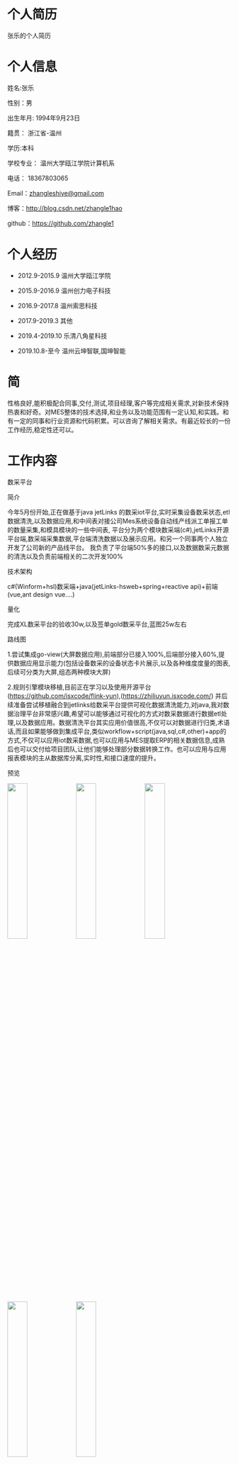# 个人简历
张乐的个人简历
# 个人信息
姓名:张乐

性别：男

出生年月: 1994年9月23日

籍贯： 浙江省-温州

学历:本科

学校专业： 温州大学瓯江学院计算机系

电话： 18367803065

Email：zhangleshiye@gmail.com

博客：http://blog.csdn.net/zhangle1hao

github：https://github.com/zhangle1

# 个人经历

* 2012.9-2015.9 温州大学瓯江学院

* 2015.9-2016.9 温州创力电子科技

* 2016.9-2017.8 温州索思科技

* 2017.9-2019.3 其他

* 2019.4-2019.10 乐清八角星科技

* 2019.10.8-至今 温州云坤智联,国坤智能

# 简

性格良好,能积极配合同事,交付,测试,项目经理,客户等完成相关需求,对新技术保持热衷和好奇。对MES整体的技术选择,和业务以及功能范围有一定认知,和实践。和有一定的同事和行业资源和代码积累。可以咨询了解相关需求。有最近较长的一份工作经历,稳定性还可以。

# 工作内容

数采平台

简介

今年5月份开始,正在做基于java jetLinks 的数采iot平台,实时采集设备数采状态,etl数据清洗,以及数据应用,和中间表对接公司Mes系统设备自动线产线派工单报工单的数量采集,和模具模块的一些中间表,
平台分为两个模块数采端(c#),jetLinks开源平台端,数采端采集数据,平台端清洗数据以及展示应用。和另一个同事两个人独立开发了公司新的产品线平台。
我负责了平台端50%多的接口,以及数据数采元数据的清洗以及负责前端相关的二次开发100%

技术架构 

c#(Winform+hsl)数采端+java(jetLinks-hsweb+spring+reactive api)+前端(vue,ant design vue....)

量化

完成XL数采平台的验收30w,以及签单gold数采平台,蓝图25w左右

路线图

1.尝试集成go-view(大屏数据应用),前端部分已接入100%,后端部分接入60%,提供数据应用显示能力(包括设备数采的设备状态卡片展示,以及各种维度度量的图表,后续可分类为大屏,组态两种模块大屏)

2.规则引擎模块移植,目前正在学习以及使用开源平台(https://github.com/isxcode/flink-yun),(https://zhiliuyun.isxcode.com/) 并后续准备尝试移植融合到jetlinks给数采平台提供可视化数据清洗能力,对java,我对数据治理平台非常感兴趣,希望可以能够通过可视化的方式对数采数据进行数据etl处理,以及数据应用。数据清洗平台其实应用价值很高,不仅可以对数据进行归类,术语话,而且如果能够做到集成平台,类似workflow+script(java,sql,c#,other)+app的方式,不仅可以应用iot数采数据,也可以应用与MES提取ERP的相关数据信息,成熟后也可以交付给项目团队,让他们能够处理部分数据转换工作。也可以应用与应用报表模块的主从数据库分离,实时性,和接口速度的提升。

预览

<img src="https://raw.githubusercontent.com/zhangle1/zhangle.github.com/master/my-pic/iot/iot1.png" width = "30%" height = "30%"   />
<img src="https://raw.githubusercontent.com/zhangle1/zhangle.github.com/master/my-pic/iot/iot2.png" width = "30%" height = "30%"   />
<img src="https://raw.githubusercontent.com/zhangle1/zhangle.github.com/master/my-pic/iot/iot3.png" width = "30%" height = "30%"   />
<img src="https://raw.githubusercontent.com/zhangle1/zhangle.github.com/master/my-pic/iot/iot4.png" width = "30%" height = "30%"   />
<img src="https://raw.githubusercontent.com/zhangle1/zhangle.github.com/master/my-pic/iot/iot5.png" width = "30%" height = "30%"   />

BI数据大屏模块

简介

我一个人开发了公司的数据大屏应用，并上线,维护了2020-2024至今十几个客户的数据大屏项目,对Mes,iot设备模块,erp等相关指标的提取,以及应用显示有比较深的理解。
以及在开源bi系统datart(java+mybatis+react+antd)上面进行二次开发,并给出外链,对bi系统的前后端架构有比较深刻的理解和实践。可以对前后端进行裁剪移植

量化

大概有40w-50w左右相关看板开发费用验收

技术架构

c#(Furion)+web(vue+naive-ui+自定义相关组件)+SQL

<img src="https://raw.githubusercontent.com/zhangle1/zhangle.github.com/master/my-pic/mes/screen1.jpg" width = "30%" height = "30%"   />
<img src="https://raw.githubusercontent.com/zhangle1/zhangle.github.com/master/my-pic/mes/screen2.jpg" width = "30%" height = "30%"   />
<img src="https://raw.githubusercontent.com/zhangle1/zhangle.github.com/master/my-pic/mes/screen3.jpg" width = "30%" height = "30%"   />

CPS MES系统

简介


公司的MES核心产品平台

技术架构

C#(Furion)+React(antd+umi)

量化

参与了公司大概有7,8个项目左右MES系统的开发相关需求任务,基本MES不同阶段的需求都有经历过,和有一定的代码积累,资源。项目大部分完成验收。

生产管理

理解相关单据生产管理工单,工单BOM,生产领料单,生产入库单,派工单,以及工艺路线,工序,以及EWI模块的的业务含义和串联,工单状态变更,下发,拆单,以及产生生产报工数据不良数据,返工数据,产出工资报表,,能根据客户或交付需求 交付相关功能,参与部分客户业务开发。

预览

<img src="https://raw.githubusercontent.com/zhangle1/zhangle.github.com/master/my-pic/mo/mo1.png" width = "30%" height = "30%"   />
<img src="https://raw.githubusercontent.com/zhangle1/zhangle.github.com/master/my-pic/mo/mo2.png" width = "30%" height = "30%"   />
<img src="https://raw.githubusercontent.com/zhangle1/zhangle.github.com/master/my-pic/mo/mo3.png" width = "30%" height = "30%"   />
<img src="https://raw.githubusercontent.com/zhangle1/zhangle.github.com/master/my-pic/mo/mo4.png" width = "30%" height = "30%"   />

仓储模块

目前接触MES的仓储模块,更多的是从同步端erp获取源单, 通过接口调用或者写库的方式去回写erp相关的单据模块。我有断断续续有一年多时间多开发和修改过对应的单据接口,以及手持端的开发工作。对于相应的接口开发有一定的理解和实践，以及与对应模块生产模块,同步模块,和基础模块标签打印的串联。对k3,金蝶云和用友u8的接口开发和同步有一定实践。

预览

<img src="https://raw.githubusercontent.com/zhangle1/zhangle.github.com/master/my-pic/wms/wms1.png" width = "30%" height = "30%"   />
<img src="https://raw.githubusercontent.com/zhangle1/zhangle.github.com/master/my-pic/wms/wms2.png" width = "30%" height = "30%"   />

品质模块

理解相关业务含义 来料检,生产检, 生产检中 在线检，首检，巡检，完工检等业务含义。与生产管理系统中派工单的串联,SRM来料到货的串联以及SPC 数据应用模块的展示。参与过部分客户的功能修改以及开发。

<img src="https://raw.githubusercontent.com/zhangle1/zhangle.github.com/master/my-pic/iqc/iqc1.png" width = "30%" height = "30%"   />
<img src="https://raw.githubusercontent.com/zhangle1/zhangle.github.com/master/my-pic/iqc/iqc2.png" width = "30%" height = "30%"   />

基础模块

理解基础资料相关配置,以及相关表关联,并参与过部分客户工程数据,标签管理,基础资料功能的修改

预览

<img src="https://raw.githubusercontent.com/zhangle1/zhangle.github.com/master/my-pic/newmes/basic1.png" width = "30%" height = "30%"   />
<img src="https://raw.githubusercontent.com/zhangle1/zhangle.github.com/master/my-pic/newmes/basic2.png" width = "30%" height = "30%"   />
<img src="https://raw.githubusercontent.com/zhangle1/zhangle.github.com/master/my-pic/newmes/basic3.png" width = "30%" height = "30%"   />
<img src="https://raw.githubusercontent.com/zhangle1/zhangle.github.com/master/my-pic/newmes/basic4.png" width = "30%" height = "30%"   />

预览

预制报表模块

完成了公司核心系统预制报表十几个的开发,以及较复杂的正向和反向追溯报表查询,以及客户自定义报表功能的修改

预览

<img src="https://raw.githubusercontent.com/zhangle1/zhangle.github.com/master/my-pic/report/report1.png" width = "30%" height = "30%"   />
<img src="https://raw.githubusercontent.com/zhangle1/zhangle.github.com/master/my-pic/report/report2.png" width = "30%" height = "30%"   />
<img src="https://raw.githubusercontent.com/zhangle1/zhangle.github.com/master/my-pic/report/report3.png" width = "30%" height = "30%"   />

设备模具模块,ANDON

参与开发了设备模块,模具模块,安灯,web的相关页面,以及部分客户关于模具上下模,寿命扣减相关的需求

预览

<img src="https://raw.githubusercontent.com/zhangle1/zhangle.github.com/master/my-pic/eqp/eqp1.png" width = "30%" height = "30%"   />
<img src="https://raw.githubusercontent.com/zhangle1/zhangle.github.com/master/my-pic/eqp/eqp2.png" width = "30%" height = "30%"   />
<img src="https://raw.githubusercontent.com/zhangle1/zhangle.github.com/master/my-pic/eqp/eqp3.png" width = "30%" height = "30%"   />
<img src="https://raw.githubusercontent.com/zhangle1/zhangle.github.com/master/my-pic/eqp/eqp4.png" width = "30%" height = "30%"   />


SPC模块

独立开发优化了特定的版本,对客户品质,质检部门spc的需求有相关实践,对常见质检方式（I_MR,XBAR_R,XBAR_S）,常见计算公式cpk,cp,cp,pp等和9大检测方式有较深理解。

预览

<img src="https://raw.githubusercontent.com/zhangle1/zhangle.github.com/master/my-pic/spc/spc1.png" width = "30%" height = "30%"   />
<img src="https://raw.githubusercontent.com/zhangle1/zhangle.github.com/master/my-pic/spc/spc2.png" width = "30%" height = "30%"   />

其他

Agv,APS,SRM

理解部分业务含义,实践操作较少,SRM早期写过部分相关需求。



WEB 平板端

公司新的套壳程序,一般做相关需求的时候顺带写了。

技术架构

react+(winform or android 套壳),react主要ui生态好,不用重复开发两套系统。

同步模块

winform 平板端

公司早期的平板端。


公司早期项目的同步程序完成了大部分需求的对接以及实践,对相关erp,plm等 以及部分图纸需求的同步有深刻的实践,后续也断断续续接到过部分相关需求,对k3 金蝶云,用友U8有实践经历。

技术架构

c#(winform+windows服务)


Android 移动端新

主要是完成对接,提供相关接口给移动端




# 技术栈工具链

工作中（熟练）

语言

c#, ts,js,sql,java(jetlinks 2024, android端(retrofit+rxjava 2019-2020))

框架 

c#(furion)react(antd),vue(naive-ui,echart,axios) java(jetlinks)

ide

visual studio, vscodes,android studio

其他

source tree,git(码云),gpt,蓝湖使用,navicat,语雀,apifox,




